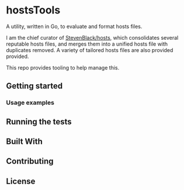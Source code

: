 # hostsTools

A utility, written in Go, to evaluate and format hosts files.

I am the chief curator of [StevenBlack/hosts](https://github.com/StevenBlack/hosts), which consolidates several reputable hosts files, and merges them into a unified hosts file with duplicates removed. A variety of tailored hosts files are also provided provided.

This repo provides tooling to help manage this.

## Getting started

### Usage examples

## Running the tests

## Built With

## Contributing

## License
